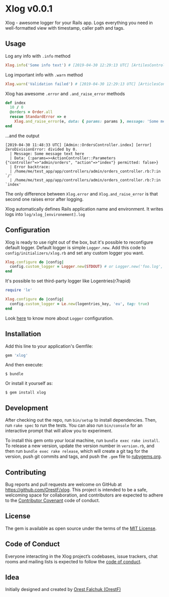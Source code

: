 # Xlog v0.0.1

Xlog - awesome logger for your Rails app. Logs everything you need in well-formatted view with timestamp, caller path and tags.

## Usage
Log any info with `.info` method
```ruby
Xlog.info('Some info text') # [2019-04-30 12:29:13 UTC] [ArtilesController.show] [info] Message: Some info text
```
Log important info with `.warn` method
```ruby
Xlog.warn('Validation failed') # [2019-04-30 12:29:13 UTC] [ArticlesController.update] [warn] Message: Validation failed
```

Xlog has awesome `.error` and `.and_raise_error` methods
```ruby
def index
  10 / 0  
  @orders = Order.all  
  rescue StandardError => e
    Xlog.and_raise_error(e, data: { params: params }, message: 'Some message text here')
end
```
...and the output
```
[2019-04-30 11:48:33 UTC] [Admin::OrdersController.index] [error] ZeroDivisionError: divided by 0. 
  | Message: Some message text here
  | Data: {:params=><ActionController::Parameters {"controller"=>"admin/orders", "action"=>"index"} permitted: false>} 
  | Error backtrace: 
  | /home/me/test_app/app/controllers/admin/orders_controller.rb:7:in `/'
  | /home/me/test_app/app/controllers/admin/orders_controller.rb:7:in `index'
```
The only difference between `Xlog.error` and `Xlog.and_raise_error` is that second one raises error after logging.

Xlog automatically defines Rails application name and environment.
It writes logs into `log/xlog_[environement].log`

## Configuration
Xlog is ready to use right out of the box, but it's possible to reconfigure default logger. Default logger is simple `Logger.new`. Add this code to `config/initializers/xlog.rb` and set any custom logger you want.

```ruby
Xlog.configure do |config|
  config.custom_logger = Logger.new(STDOUT) # or Logger.new('foo.log', 10, 1024000) or any other
end
```
It's possible to set third-party logger like Logentries(r7rapid)
```ruby
require 'le'

Xlog.configure do |config|
  config.custom_logger = Le.new(logentries_key, 'eu', tag: true)
end
```

Look [here](https://ruby-doc.org/stdlib-2.4.0/libdoc/logger/rdoc/Logger.html) to know more about `Logger` configuration.

## Installation

Add this line to your application's Gemfile:

```ruby
gem 'xlog'
```

And then execute:

    $ bundle

Or install it yourself as:

    $ gem install xlog

## Development

After checking out the repo, run `bin/setup` to install dependencies. Then, run `rake spec` to run the tests. You can also run `bin/console` for an interactive prompt that will allow you to experiment.

To install this gem onto your local machine, run `bundle exec rake install`. To release a new version, update the version number in `version.rb`, and then run `bundle exec rake release`, which will create a git tag for the version, push git commits and tags, and push the `.gem` file to [rubygems.org](https://rubygems.org).

## Contributing

Bug reports and pull requests are welcome on GitHub at https://github.com/OrestF/xlog. This project is intended to be a safe, welcoming space for collaboration, and contributors are expected to adhere to the [Contributor Covenant](http://contributor-covenant.org) code of conduct.

## License

The gem is available as open source under the terms of the [MIT License](https://opensource.org/licenses/MIT).

## Code of Conduct

Everyone interacting in the Xlog project’s codebases, issue trackers, chat rooms and mailing lists is expected to follow the [code of conduct](https://github.com/OrestF/xlog/blob/master/CODE_OF_CONDUCT.md).

## Idea
Initially designed and created by [Orest Falchuk (OrestF)](https://github.com/OrestF)